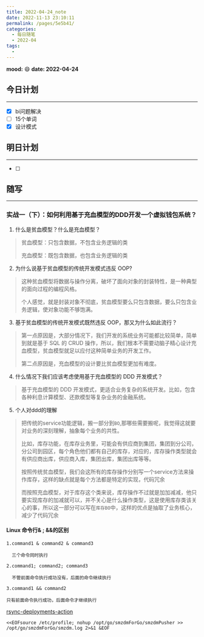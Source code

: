 ```yaml
---
title: 2022-04-24_note
date: 2022-11-13 23:10:11
permalink: /pages/5e5b41/
categories:
  - 每日随笔
  - 2022-04
tags:
  - 
---
```

**mood:** :smile:  									**date: 2022-04-24**  
## 今日计划  
------
- [x]  bi问题解决
- [ ]  15个单词
- [x]  设计模式
## 明日计划  
------
- [ ]  
## 随写 
------

### 实战一（下）：如何利用基于充血模型的DDD开发一个虚拟钱包系统？



1. 什么是贫血模型？什么是充血模型？

> 贫血模型：只包含数据，不包含业务逻辑的类
>
> 充血模型：既包含数据，也包含业务逻辑的类

2. 为什么说基于贫血模型的传统开发模式违反 OOP?

> 这种贫血模型将数据与操作分离，破坏了面向对象的封装特性，是一种典型的面向过程的编程风格。
>
> 个人感觉，就是封装对象不彻底，贫血模型要么只包含数据，要么只包含业务逻辑，使对象功能不够饱满。

3. 基于贫血模型的传统开发模式既然违反 OOP，那又为什么如此流行？

> 第一点原因是，大部分情况下，我们开发的系统业务可能都比较简单，简单到就是基于 SQL 的 CRUD 操作，所以，我们根本不需要动脑子精心设计充血模型，贫血模型就足以应付这种简单业务的开发工作。
>
> 第二点原因是，充血模型的设计要比贫血模型更加有难度。

4. 什么情况下我们应该考虑使用基于充血模型的 DDD 开发模式？

> 基于充血模型的 DDD 开发模式，更适合业务复杂的系统开发。比如，包含各种利息计算模型、还款模型等复杂业务的金融系统。

5. 个人对ddd的理解

> 把传统的service功能逻辑，搬一部分到`BO`,那哪些需要搬呢，我觉得这就要对业务的深刻理解，抽象每个业务的共性。
>
> 比如，库存功能，在库存业务里，可能会有供应商到集团，集团到分公司，分公司到园区，每个角色他们都有自己的库存，对应的，库存操作类型就会有供应商出库，供应商入库，集团出库，集团出库等等。
>
> 按照传统贫血模型，我们会这所有的库存操作分别写一个service方法来操作库存，这样的缺点就是每个方法都是特定的实现，代码冗余
>
> 而按照充血模型，对于库存这个类来说，库存操作不过就是加加减减，他只要实现库存的加减就可以，并不关心是什么操作类型，这是使用库存类该关心的事，所以这一部分可以写在`库存BO`中，这样的优点是抽取了业务核心，减少了代码冗余



#### Linux 命令行& ; &&的区别

```
1.command1 & command2 & command3     

  三个命令同时执行 

2.command1; command2; command3         

  不管前面命令执行成功没有，后面的命令继续执行 

3.command1 && command2                         

只有前面命令执行成功，后面命令才继续执行
```

[rsync-deployments-action](https://github.com/marketplace/actions/rsync-deployments-action)

```
<<EOFsource /etc/profile; nohup /opt/go/smzdmForGo/smzdmPusher >> /opt/go/smzdmForGo/smzdm.log 2>&1 &EOF
```

